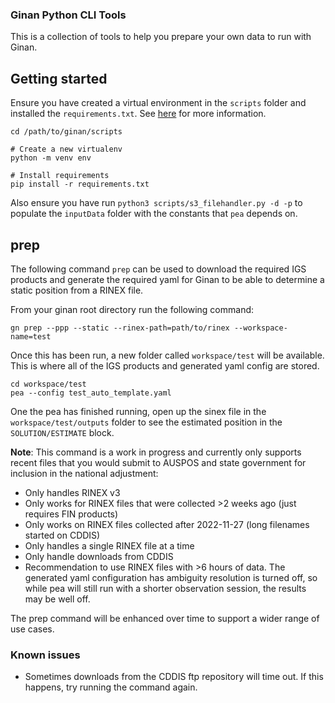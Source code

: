 ### Ginan Python CLI Tools

This is a collection of tools to help you prepare your own data to run with Ginan.

## Getting started

Ensure you have created a virtual environment in the `scripts` folder and installed the `requirements.txt`. See [here](https://docs.python.org/3/library/venv.html) for more information.

```
cd /path/to/ginan/scripts

# Create a new virtualenv
python -m venv env

# Install requirements
pip install -r requirements.txt
```

Also ensure you have run `python3 scripts/s3_filehandler.py -d -p` to populate the `inputData` folder with the constants that `pea` depends on.

## prep

The following command `prep` can be used to download the required IGS products and generate the required yaml
for Ginan to be able to determine a static position from a RINEX file.

From your ginan root directory run the following command:

```
gn prep --ppp --static --rinex-path=path/to/rinex --workspace-name=test
```

Once this has been run, a new folder called `workspace/test` will be available. This is where all of the IGS products and generated yaml config are stored.

```
cd workspace/test
pea --config test_auto_template.yaml
```

One the pea has finished running, open up the sinex file in the `workspace/test/outputs` folder to see the estimated position in the `SOLUTION/ESTIMATE` block.

**Note**: This command is a work in progress and currently only supports recent files that you would submit to AUSPOS and state government for inclusion in the national adjustment:

* Only handles RINEX v3
* Only works for RINEX files that were collected >2 weeks ago (just requires FIN products)
* Only works on RINEX files collected after 2022-11-27 (long filenames started on CDDIS)
* Only handles a single RINEX file at a time
* Only handle downloads from CDDIS
* Recommendation to use RINEX files with >6 hours of data. The generated yaml configuration has ambiguity resolution is turned off, so while pea will still run with a shorter observation session, the results may be well off.

The prep command will be enhanced over time to support a wider range of use cases.

### Known issues

* Sometimes downloads from the CDDIS ftp repository will time out. If this happens, try running the command again.